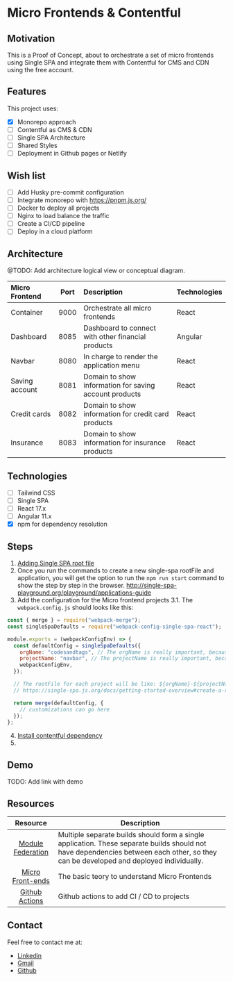 # Micro Frontends & Contentful

## Motivation

This is a Proof of Concept, about to orchestrate a set of micro frontends using Single SPA and integrate them with Contentful for CMS and CDN using the free account.

## Features

This project uses:

- [x] Monorepo approach
- [ ] Contentful as CMS & CDN
- [ ] Single SPA Architecture
- [ ] Shared Styles
- [ ] Deployment in Github pages or Netlify

## Wish list

- [ ] Add Husky pre-commit configuration
- [ ] Integrate monorepo with https://pnpm.js.org/
- [ ] Docker to deploy all projects
- [ ] Nginx to load balance the traffic
- [ ] Create a CI/CD pipeline
- [ ] Deploy in a cloud platform

## Architecture

@TODO: Add architecture logical view or conceptual diagram.

| Micro Frontend | Port | Description                                            | Technologies |
| :------------- | :--: | :----------------------------------------------------- | :----------- |
| Container      | 9000 | Orchestrate all micro frontends                        | React        |
| Dashboard      | 8085 | Dashboard to connect with other financial products     | Angular      |
| Navbar         | 8080 | In charge to render the application menu               | React        |
| Saving account | 8081 | Domain to show information for saving account products | React        |
| Credit cards   | 8082 | Domain to show information for credit card products    | React        |
| Insurance      | 8083 | Domain to show information for insurance products      | React        |

## Technologies

- [ ] Tailwind CSS
- [ ] Single SPA
- [ ] React 17.x
- [ ] Angular 11.x
- [x] npm for dependency resolution

## Steps

1. [Adding Single SPA root file](https://single-spa.js.org/docs/create-single-spa/)
2. Once you run the commands to create a new single-spa rootFile and application, you will get the option to run the `npm run start` command to show the step by step in the browser. http://single-spa-playground.org/playground/applications-guide
3. Add the configuration for the Micro frontend projects
   3.1. The `webpack.config.js` should looks like this:

```javascript
const { merge } = require("webpack-merge");
const singleSpaDefaults = require("webpack-config-single-spa-react");

module.exports = (webpackConfigEnv) => {
  const defaultConfig = singleSpaDefaults({
    orgName: "codesandtags", // The orgName is really important, because this will be used in the root file.
    projectName: "navbar", // The projectName is really important, because this will be used in the root file.
    webpackConfigEnv,
  });

  // The rootFile for each project will be like: ${orgName}-${projectName}.js for more information, please check.
  // https://single-spa.js.org/docs/getting-started-overview#create-a-root-config

  return merge(defaultConfig, {
    // customizations can go here
  });
};
```

4. [Install contentful dependency](https://github.com/contentful/contentful.js)
5.

## Demo

TODO: Add link with demo

## Resources

|                                                        Resource                                                        | Description                                                                                                                                                                           |
| :--------------------------------------------------------------------------------------------------------------------: | ------------------------------------------------------------------------------------------------------------------------------------------------------------------------------------- |
|                        [Module Federation](https://webpack.js.org/concepts/module-federation/)                         | Multiple separate builds should form a single application. These separate builds should not have dependencies between each other, so they can be developed and deployed individually. |
|                                  [Micro Front-ends](https://micro-frontends-es.org/)                                   | The basic teory to understand Micro Frontends                                                                                                                                         |
| [Github Actions](https://docs.github.com/es/free-pro-team@latest/actions/reference/workflow-syntax-for-github-actions) | Github actions to add CI / CD to projects                                                                                                                                             |

## Contact

Feel free to contact me at:

- [Linkedin](https://www.linkedin.com/in/edwintorresdeveloper/)
- [Gmail](mailto:codesandtags@gmail.com)
- [Github](https://github.com/codesandtags)
